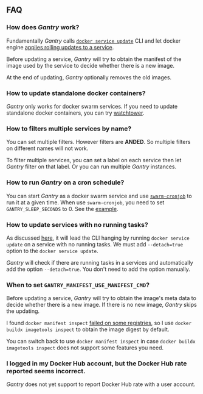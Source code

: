 ## FAQ

### How does *Gantry* work?

Fundamentally *Gantry* calls [`docker service update`](https://docs.docker.com/engine/reference/commandline/service_update/) CLI and let docker engine [applies rolling updates to a service](https://docs.docker.com/engine/swarm/swarm-tutorial/rolling-update/).

Before updating a service, *Gantry* will try to obtain the manifest of the image used by the service to decide whether there is a new image.

At the end of updating, *Gantry* optionally removes the old images.

### How to update standalone docker containers?

*Gantry* only works for docker swarm services. If you need to update standalone docker containers, you can try [watchtower](https://github.com/containrrr/watchtower).

### How to filters multiple services by name?

You can set multiple filters. However filters are **ANDED**. So multiple filters on different names will not work.

To filter multiple services, you can set a label on each service then let *Gantry* filter on that label. Or you can run multiple *Gantry* instances.

### How to run *Gantry* on a cron schedule?

You can start *Gantry* as a docker swarm service and use [`swarm-cronjob`](https://github.com/crazy-max/swarm-cronjob) to run it at a given time. When use `swarm-cronjob`, you need to set `GANTRY_SLEEP_SECONDS` to 0. See the [example](examples/docker-compose.yml).

### How to update services with no running tasks?

As discussed [here](https://github.com/docker/cli/issues/627), it will lead the CLI hanging by running `docker service update` on a service with no running tasks. We must add `--detach=true` option to the `docker service update`. 

*Gantry* will check if there are running tasks in a services and automatically add the option `--detach=true`. You don't need to add the option manually.

### When to set `GANTRY_MANIFEST_USE_MANIFEST_CMD`?

Before updating a service, *Gantry* will try to obtain the image's meta data to decide whether there is a new image. If there is no new image, *Gantry* skips the updating.

I found `docker manifest inspect` [failed on some registries](https://github.com/orgs/community/discussions/45779), so I use `docker buildx imagetools inspect` to obtain the image digest by default.

You can switch back to use `docker manifest inspect` in case `docker buildx imagetools inspect` does not support some features you need.

### I logged in my Docker Hub account, but the Docker Hub rate reported seems incorrect.

*Gantry* does not yet support to report Docker Hub rate with a user account.
